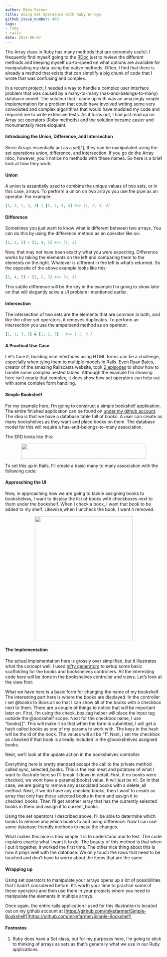 ```yaml
---
author: Mike Farmer
title: Using Set Operators with Ruby Arrays
github_issue_number: 466
tags:
- ruby
- rails
date: 2011-06-07
---
```


The Array class in Ruby has many methods that are extremely useful. I frequently find myself going to the [RDoc](https://ruby-doc.org/core-2.5.1/Array.html) just to review the different methods and keeping myself up-to-speed on what options are available for manipulating my data using the native methods. Often, I find that there is already a method that exists that can simplify a big chunk of code that I wrote that was confusing and complex.

In a recent project, I needed a way to handle a complex user interface problem that was caused by a many-to-many (has-and-belongs-to-many) database model. The solution that I came up with was an amazingly simple implementation for a problem that could have involved writing some very convoluted and complex algorithms that would have muddied my code and required me to write extensive tests. As it turns out, I had just read up on Array set operators (Ruby methods) and the solution became easier and monumentally more eloquent.

#### Introducing the Union, Difference, and Intersection

Since Arrays essentially act as a set[1], they can be manipulated using the set operations union, difference, and intersection. If you go do the Array rdoc, however, you’ll notice no methods with these names. So here is a brief look at how they work:

#### Union

A union is essentially used to combine the unique values of two sets, or in this case, arrays. To perform a union on two arrays you use the pipe as an operator. For example:

```ruby
[1, 2, 1, 2, 3] | [1, 2, 3, 4] #=> [1, 2, 3, 4]
```

#### Difference

Sometimes you just want to know what is different between two arrays. You can do this by using the difference method as an operator like so:

```ruby
[1, 2, 3] - [3, 4, 5] #=> [1, 2]
```

Now, that may not have been exactly what you were expecting. Difference works by taking the elements on the left and comparing them to the elements on the right. Whatever is different in the left is what’s returned. So the opposite of the above example looks like this:

```ruby
[3, 4, 5] - [1, 2, 3] #=> [4, 5]
```

This subtle difference will be the key in the example I’m going to show later on that will elegantly solve a UI problem I mentioned earlier.

#### Intersection

The intersection of two sets are the elements that are common in both, and like the other set operators, it removes duplicates. To perform an intersection you use the ampersand method as an operator.

```ruby
[1, 1, 3, 5] & [1, 2, 3]   #=> [ 1, 3 ]
```

#### A Practical Use Case

Let’s face it, building nice interfaces using HTML forms can be a challenge, especially when tying them to multiple models in Rails. Even Ryan Bates, creator of the amazing Railscasts website, took [2 episodes](http://railscasts.com/episodes/196-nested-model-form-part-1) to show how to handle some complex nested tables. Although the example I’m showing here isn’t nearly that complex, it does show how set operators can help out with some complex form handling.

#### Simple Bookshelf

For my example here, I’m going to construct a simple bookshelf application. The entire finished application can be found on [under my github account](https://github.com/mikefarmer/Simple-Bookshelf). The idea is that we have a database table full of books. A user can create as many bookshelves as they want and place books on them. The database model for this will require a has-and-belongs-to-many association.

The ERD looks like this:

<a href="/blog/2011/06/using-set-operators-with-ruby-arrays/image-0-big.png" onblur="try {parent.deselectBloggerImageGracefully();} catch(e) {}"><img alt="" border="0" id="BLOGGER_PHOTO_ID_5615532536416837522" src="/blog/2011/06/using-set-operators-with-ruby-arrays/image-0.png" style="display:block; margin:0px auto 10px; text-align:center;cursor:pointer; cursor:hand;width: 400px; height: 48px;"/></a>

To set this up in Rails, I’ll create a basic many to many association with the following code:

<script src="https://gist.github.com/1006755.js?file=book.rb"></script>

<script src="https://gist.github.com/1006755.js?file=bookshelf.rb"></script>

<script src="https://gist.github.com/1006755.js?file=chosen_book.rb"></script>

#### Approaching the UI

Now, in approaching how we are going to tackle assigning books to bookshelves, I want to display the list of books with checkboxes next to them under the bookshelf. When I check a book, I want that book to be added to my shelf. Likewise,when I uncheck the book, I want it removed.

<a href="/blog/2011/06/using-set-operators-with-ruby-arrays/image-1-big.png" onblur="try {parent.deselectBloggerImageGracefully();} catch(e) {}"><img alt="" border="0" id="BLOGGER_PHOTO_ID_5615229221417118866" src="/blog/2011/06/using-set-operators-with-ruby-arrays/image-1.png" style="display:block; margin:0px auto 10px; text-align:center;cursor:pointer; cursor:hand;width: 314px; height: 400px;"/></a>

#### The Implementation

The actual implementation here is grossly over simplified, but it illustrates what the concept well. I used [nifty generators](https://github.com/ryanb/nifty-generators) to setup some basic scaffolding for the books and bookshelves controllers. All the interesting code here will be done in the bookshelves controller and views. Let’s look at the view first:

<script src="https://gist.github.com/1006755.js?file=_form.html.erb"></script>

What we have here is a basic form for changing the name of my bookshelf. The interesting part here is where the books are displayed. In the controller I set @books to Book.all so that I can show all of the books with a checkbox next to them. There are a couple of things to notice that will be important later on. First, I’m using the check_box_tag helper will place the input tag outside the @bookshelf scope. Next for the checkbox name, I use "books[]". This will make it so that when the form is submitted, I will get a hash called books as one
of my params to work with. The keys in the hash will be the id of the book. The values will all be “1”. Next, I set the checkbox as checked if that book is already included in the @bookshelves assigned books.

Next, we’ll look at the update action in the bookshelves controller.

<script src="https://gist.github.com/1006755.js?file=bookshelves_controller.rb"></script>

Everything here is pretty standard except the call to the private method called sync_selected_books. This is the real meat and potatoes of what I want to illustrate here so I’ll break it down in detail. First, if no books were checked, we wont have a params[:books] value. It will just be nil. So in that case, we are going to remove any associated books with a delete_all method. Next, if we do have any checked books, then I want to create an array that only has those selected books in them and assign it to checked_books. Then I’ll get another array that has the currently selected books in them and assign it to current_books.

Using the set operators I described above, I’ll be able to determine which books to remove and which books to add using difference. Now I can use some database friendly methods to make the changes.

What makes this nice is how simple it is to understand and to test. The code explains exactly what I want it to do. The beauty of this method is that when I put it together, it worked the first time. The other nice thing about this is how it plays well with the database. We only touch the rows that need to be touched and don’t have to worry about the items that are the same.

#### Wrapping up

Using set operators to manipulate your arrays opens up a lot of possibilities that I hadn’t considered before. It’s worth your time to practice some of these operators and then use them in your projects where you need to manipulate the elements in multiple arrays.

Once again, the entire rails application I used for this illustration is located out on my github account at [https://github.com/mikefarmer/Simple-Bookshelf](https://github.com/mikefarmer/Simple-Bookshelf)

#### Footnotes

1. Ruby does have a Set class, but for my purposes here, I’m going to stick to thinking of arrays as sets as that’s generally what we use in our Ruby applications.
